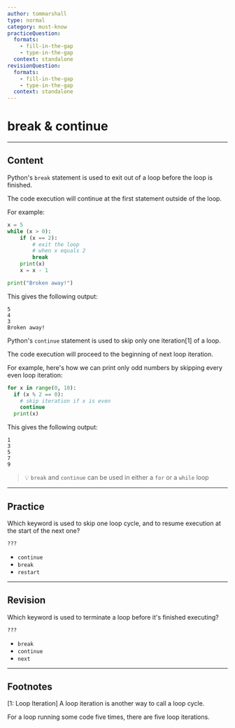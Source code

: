 ```yaml
---
author: tommarshall
type: normal
category: must-know
practiceQuestion:
  formats:
    - fill-in-the-gap
    - type-in-the-gap
  context: standalone
revisionQuestion:
  formats:
    - fill-in-the-gap
    - type-in-the-gap
  context: standalone
---
```


# break & continue

---

## Content

Python's `break` statement is used to exit out of a loop before the loop is finished.

The code execution will continue at the first statement outside of the loop.

For example:

```python
x = 5
while (x > 0):
    if (x == 2):
        # exit the loop
        # when x equals 2
        break
    print(x)
    x = x - 1

print("Broken away!")
```

This gives the following output:

```plain-text
5
4
3
Broken away!
```

Python's `continue` statement is used to skip only one iteration[1] of a loop.

The code execution will proceed to the beginning of next loop iteration.

For example, here's how we can print only odd numbers by skipping every even loop iteration:

```python
for x in range(0, 10):
  if (x % 2 == 0):
    # skip iteration if x is even
    continue
  print(x)
```

This gives the following output:

```plain-text
1
3
5
7
9
```

> 💡 `break` and `continue` can be used in either a `for` or a `while` loop


---

## Practice

Which keyword is used to skip one loop cycle, and to resume execution at the start of the next one?

```python
???
```

- `continue`
- `break`
- `restart`


---

## Revision

Which keyword is used to terminate a loop before it's finished executing?

```python
???
```

- `break`
- `continue`
- `next`
 
---

## Footnotes
[1: Loop Iteration]
A loop iteration is another way to call a loop cycle.

For a loop running some code five times, there are five loop iterations.
